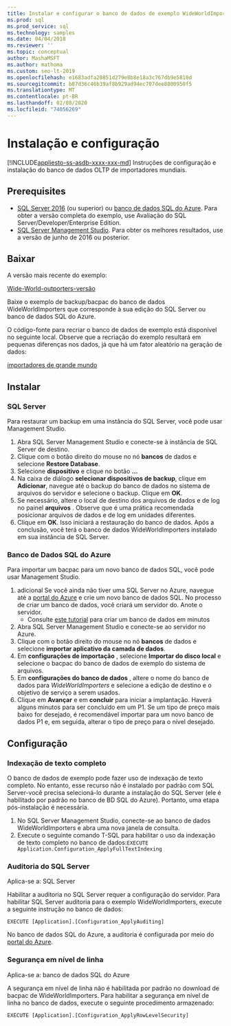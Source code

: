 ```yaml
---
title: Instalar e configurar o banco de dados de exemplo WideWorldImporters
ms.prod: sql
ms.prod_service: sql
ms.technology: samples
ms.date: 04/04/2018
ms.reviewer: ''
ms.topic: conceptual
author: MashaMSFT
ms.author: mathoma
ms.custom: seo-lt-2019
ms.openlocfilehash: e1683adfa20851d279e8b8e18a3c767db9e5810d
ms.sourcegitcommit: b87d36c46b39af8b929ad94ec707dee8800950f5
ms.translationtype: MT
ms.contentlocale: pt-BR
ms.lasthandoff: 02/08/2020
ms.locfileid: "74056269"
---
```

# <a name="installation-and-configuration"></a>Instalação e configuração
[!INCLUDE[appliesto-ss-asdb-xxxx-xxx-md](../includes/appliesto-ss-asdb-xxxx-xxx-md.md)]
Instruções de configuração e instalação do banco de dados OLTP de importadores mundiais.

## <a name="prerequisites"></a>Prerequisites

- [SQL Server 2016](https://www.microsoft.com/evalcenter/evaluate-sql-server-2016) (ou superior) ou [banco de dados SQL do Azure](https://azure.microsoft.com/services/sql-database/). Para obter a versão completa do exemplo, use Avaliação do SQL Server/Developer/Enterprise Edition.
- [SQL Server Management Studio](../ssms/download-sql-server-management-studio-ssms.md). Para obter os melhores resultados, use a versão de junho de 2016 ou posterior.

## <a name="download"></a>Baixar

A versão mais recente do exemplo:

[Wide-World-outporters-versão](https://go.microsoft.com/fwlink/?LinkID=800630)

Baixe o exemplo de backup/bacpac do banco de dados WideWorldImporters que corresponde à sua edição do SQL Server ou banco de dados SQL do Azure.

O código-fonte para recriar o banco de dados de exemplo está disponível no seguinte local. Observe que a recriação do exemplo resultará em pequenas diferenças nos dados, já que há um fator aleatório na geração de dados:

[importadores de grande mundo](https://github.com/Microsoft/sql-server-samples/tree/master/samples/databases/wide-world-importers/wwi-database-scripts)

## <a name="install"></a>Instalar


### <a name="sql-server"></a>SQL Server

Para restaurar um backup em uma instância do SQL Server, você pode usar Management Studio.

1. Abra SQL Server Management Studio e conecte-se à instância de SQL Server de destino.
2. Clique com o botão direito do mouse no nó **bancos** de dados e selecione **Restore Database**.
3. Selecione **dispositivo** e clique no botão **...**
4. Na caixa de diálogo **selecionar dispositivos de backup**, clique em **Adicionar**, navegue até o backup do banco de dados no sistema de arquivos do servidor e selecione o backup. Clique em **OK**.
5. Se necessário, altere o local de destino dos arquivos de dados e de log no painel **arquivos** . Observe que é uma prática recomendada posicionar arquivos de dados e de log em unidades diferentes.
6. Clique em **OK**. Isso iniciará a restauração do banco de dados. Após a conclusão, você terá o banco de dados WideWorldImporters instalado em sua instância de SQL Server.

### <a name="azure-sql-database"></a>Banco de Dados SQL do Azure

Para importar um bacpac para um novo banco de dados SQL, você pode usar Management Studio.

1. adicional Se você ainda não tiver uma SQL Server no Azure, navegue até a [portal do Azure](https://portal.azure.com/) e crie um novo banco de dados SQL. No processo de criar um banco de dados, você criará um servidor do. Anote o servidor.
   - Consulte [este tutorial](https://azure.microsoft.com/documentation/articles/sql-database-get-started/) para criar um banco de dados em minutos
2. Abra SQL Server Management Studio e conecte-se ao servidor no Azure.
3. Clique com o botão direito do mouse no nó **bancos** de dados e selecione **importar aplicativo da camada de dados**.
4. Em **configurações de importação** , selecione **Importar do disco local** e selecione o bacpac do banco de dados de exemplo do sistema de arquivos.
5. Em **configurações do banco de dados** , altere o nome do banco de dados para *WideWorldImporters* e selecione a edição de destino e o objetivo de serviço a serem usados.
6. Clique em **Avançar** e em **concluir** para iniciar a implantação. Haverá alguns minutos para ser concluído em um P1. Se um tipo de preço mais baixo for desejado, é recomendável importar para um novo banco de dados P1 e, em seguida, alterar o tipo de preço para o nível desejado.

## <a name="configuration"></a>Configuração

### <a name="full-text-indexing"></a>Indexação de texto completo

O banco de dados de exemplo pode fazer uso de indexação de texto completo. No entanto, esse recurso não é instalado por padrão com SQL Server-você precisa selecioná-lo durante a instalação do SQL Server (ele é habilitado por padrão no banco de BD SQL do Azure). Portanto, uma etapa pós-instalação é necessária.

1. No SQL Server Management Studio, conecte-se ao banco de dados WideWorldImporters e abra uma nova janela de consulta.
2. Execute o seguinte comando T-SQL para habilitar o uso da indexação de texto completo no banco de dados:`EXECUTE Application.Configuration_ApplyFullTextIndexing`


### <a name="sql-server-audit"></a>Auditoria do SQL Server

Aplica-se a: SQL Server

Habilitar a auditoria no SQL Server requer a configuração do servidor. Para habilitar SQL Server auditoria para o exemplo WideWorldImporters, execute a seguinte instrução no banco de dados:

    EXECUTE [Application].[Configuration_ApplyAuditing]

No banco de dados SQL do Azure, a auditoria é configurada por meio do [portal do Azure](https://portal.azure.com/).

### <a name="row-level-security"></a>Segurança em nível de linha

Aplica-se a: banco de dados SQL do Azure

A segurança em nível de linha não é habilitada por padrão no download de bacpac de WideWorldImporters. Para habilitar a segurança em nível de linha no banco de dados, execute o seguinte procedimento armazenado:

    EXECUTE [Application].[Configuration_ApplyRowLevelSecurity]

